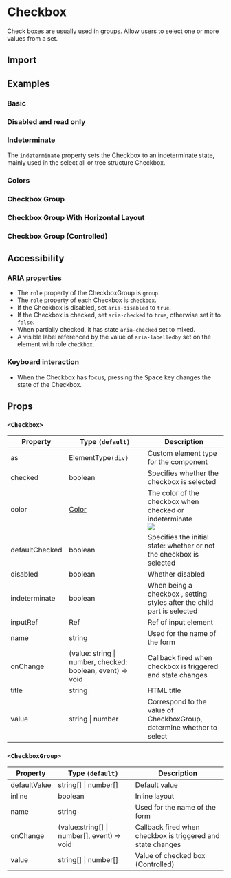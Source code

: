 # Checkbox

Check boxes are usually used in groups. Allow users to select one or more values ​​from a set.

## Import

<!--{include:<import-guide>}-->

## Examples

### Basic

<!--{include:`basic.md`}-->

### Disabled and read only

<!--{include:`disabled.md`}-->

### Indeterminate

The `indeterminate` property sets the Checkbox to an indeterminate state, mainly used in the select all or tree structure Checkbox.

<!--{include:`indeterminate.md`}-->

### Colors

<!--{include:`colors.md`}-->

### Checkbox Group

<!--{include:`checkbox-group.md`}-->

### Checkbox Group With Horizontal Layout

<!--{include:`checkbox-groupinline.md`}-->

### Checkbox Group (Controlled)

<!--{include:`checkbox-group-controlled.md`}-->

## Accessibility

### ARIA properties

- The `role` property of the CheckboxGroup is `group`.
- The `role` property of each Checkbox is `checkbox`.
- If the Checkbox is disabled, set `aria-disabled` to `true`.
- If the Checkbox is checked, set `aria-checked` to `true`, otherwise set it to `false`.
- When partially checked, it has state `aria-checked` set to mixed.
- A visible label referenced by the value of `aria-labelledby` set on the element with role `checkbox`.

### Keyboard interaction

- When the Checkbox has focus, pressing the <kbd>Space</kbd> key changes the state of the Checkbox.

## Props

### `<Checkbox>`

| Property       | Type `(default)`                                           | Description                                                                                                     |
| -------------- | ---------------------------------------------------------- | --------------------------------------------------------------------------------------------------------------- |
| as             | ElementType`(div)`                                         | Custom element type for the component                                                                           |
| checked        | boolean                                                    | Specifies whether the checkbox is selected                                                                      |
| color          | [Color](#code-ts-color-code)                               | The color of the checkbox when checked or indeterminate <br/>![](https://img.shields.io/badge/min-v5.56.0-blue) |
| defaultChecked | boolean                                                    | Specifies the initial state: whether or not the checkbox is selected                                            |
| disabled       | boolean                                                    | Whether disabled                                                                                                |
| indeterminate  | boolean                                                    | When being a checkbox , setting styles after the child part is selected                                         |
| inputRef       | Ref                                                        | Ref of input element                                                                                            |
| name           | string                                                     | Used for the name of the form                                                                                   |
| onChange       | (value: string \| number, checked: boolean, event) => void | Callback fired when checkbox is triggered and state changes                                                     |
| title          | string                                                     | HTML title                                                                                                      |
| value          | string \| number                                           | Correspond to the value of CheckboxGroup, determine whether to select                                           |

### `<CheckboxGroup>`

| Property     | Type `(default)`                            | Description                                                 |
| ------------ | ------------------------------------------- | ----------------------------------------------------------- |
| defaultValue | string[] \| number[]                        | Default value                                               |
| inline       | boolean                                     | Inline layout                                               |
| name         | string                                      | Used for the name of the form                               |
| onChange     | (value:string[] \| number[], event) => void | Callback fired when checkbox is triggered and state changes |
| value        | string[] \| number[]                        | Value of checked box (Controlled)                           |

<!--{include:(_common/types/color.md)}-->
